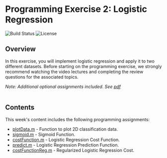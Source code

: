 # Programming Exercise 2: Logistic Regression
![Build Status](https://img.shields.io/badge/build-Stable-green.svg)
![License](https://img.shields.io/badge/license-DO_WHATEVER_YOU_WANT-green.svg)

## Overview
In this exercise, you will implement logistic regression and apply it to two different datasets. Before starting on the programming exercise, we strongly recommend watching the video lectures and completing the review questions for the associated topics.

*Note: Additional optional assignments included. See [pdf](https://github.com/chivingtoninc/Coursera-Machine-Learning/blob/master/machine-learning-ex2/ex2.pdf)*
<br/><br/>

## Contents
This week's content includes the following programming assignments:
* [plotData.m](https://github.com/chivingtoninc/Coursera-Machine-Learning/blob/master/machine-learning-ex2/ex2/plotData.m) - Function to plot 2D classification data.
* [sigmoid.m](https://github.com/chivingtoninc/Coursera-Machine-Learning/blob/master/machine-learning-ex2/ex2/sigmoid.m) - Sigmoid Function.
* [costFunction.m](https://github.com/chivingtoninc/Coursera-Machine-Learning/blob/master/machine-learning-ex2/ex2/costFunction.m) - Logistic Regression Cost Function.
* [predict.m](https://github.com/chivingtoninc/Coursera-Machine-Learning/blob/master/machine-learning-ex2/ex2/predict.m) - Logistic Regression Prediction Function.
* [costFunctionReg.m](https://github.com/chivingtoninc/Coursera-Machine-Learning/blob/master/machine-learning-ex2/ex2/costFunctionReg.m) - Regularized Logistic Regression Cost.
